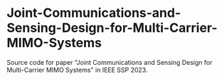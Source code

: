# Joint-Communications-and-Sensing-Design-for-Multi-Carrier-MIMO-Systems
Source code for paper "Joint Communications and Sensing Design for Multi-Carrier MIMO Systems" in IEEE SSP 2023.

